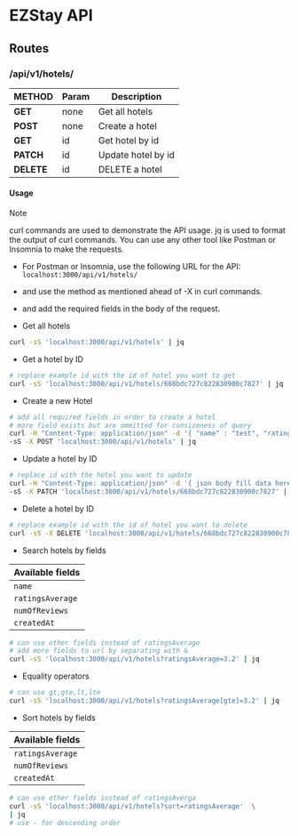 # EZStay API

## Routes

### /api/v1/hotels/

| METHOD     | Param | Description        |
| ---------- | ----- | ------------------ |
| **GET**    | none  | Get all hotels     |
| **POST**   | none  | Create a hotel     |
| **GET**    | id    | Get hotel by id    |
| **PATCH**  | id    | Update hotel by id |
| **DELETE** | id    | DELETE a hotel     |

#### Usage

> [!NOTE]
> curl commands are used to demonstrate the API usage.
> jq is used to format the output of curl commands.
> You can use any other tool like Postman or Insomnia to make the requests.

- For Postman or Insomnia, use the following URL for the API: `localhost:3000/api/v1/hotels/`
- and use the method as mentioned ahead of -X in curl commands.
- and add the required fields in the body of the request.

- Get all hotels

```bash
curl -sS 'localhost:3000/api/v1/hotels' | jq
```

- Get a hotel by ID

```bash
# replace example id with the id of hotel you want to get
curl -sS 'localhost:3000/api/v1/hotels/668bdc727c822830900c7827' | jq
```

- Create a new Hotel

```bash
# add all required fields in order to create a hotel
# more field exists but are ommitted for consizeness of query
curl -H "Content-Type: application/json" -d '{ "name" : "test", "ratingsAverage" : 3.2 }'
-sS -X POST 'localhost:3000/api/v1/hotels' | jq
```

- Update a hotel by ID

```bash
# replace id with the hotel you want to update
curl -H "Content-Type: application/json" -d '{ json body fill data here }' \
-sS -X PATCH 'localhost:3000/api/v1/hotels/668bdc727c822830900c7827' | jq
```

- Delete a hotel by ID

```bash
# replace example id with the id of hotel you want to delete
curl -sS -X DELETE 'localhost:3000/api/v1/hotels/668bdc727c822830900c7827' | jq
```

- Search hotels by fields

| Available fields |
| ---------------- |
| `name`           |
| `ratingsAverage` |
| `numOfReviews`   |
| `createdAt`      |

```bash
# can use other fields instead of ratingsAverage
# add more fields to url by separating with &
curl -sS 'localhost:3000/api/v1/hotels?ratingsAverage=3.2' | jq
```

- Equality operators

```bash
# can use gt,gte,lt,lte
curl -sS 'localhost:3000/api/v1/hotels?ratingsAverage[gte]=3.2' | jq
```

- Sort hotels by fields

| Available fields |
| ---------------- |
| `ratingsAverage` |
| `numOfReviews`   |
| `createdAt`      |

```bash
# can use other fields instead of ratingsAverga
curl -sS 'localhost:3000/api/v1/hotels?sort=ratingsAverage'  \
| jq
# use - for descending order
```
